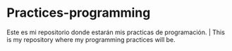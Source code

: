 # Practices-programming
Este es mi repositorio donde estarán mis practicas de programación. | This is my repository where my programming practices will be.
